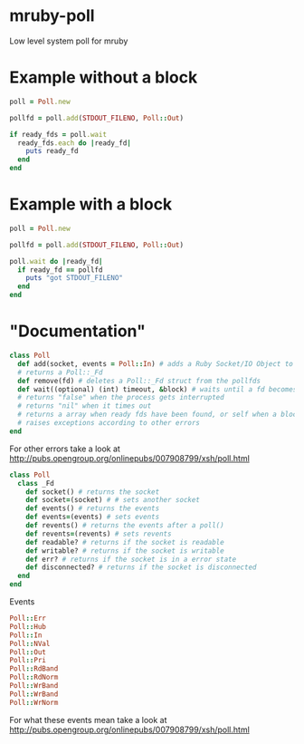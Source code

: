 # mruby-poll
Low level system poll for mruby

Example without a block
=======================

```ruby
poll = Poll.new

pollfd = poll.add(STDOUT_FILENO, Poll::Out)

if ready_fds = poll.wait
  ready_fds.each do |ready_fd|
    puts ready_fd
  end
end
```

Example with a block
====================
```ruby
poll = Poll.new

pollfd = poll.add(STDOUT_FILENO, Poll::Out)

poll.wait do |ready_fd|
  if ready_fd == pollfd
    puts "got STDOUT_FILENO"
  end
end
```

"Documentation"
=============

```ruby
class Poll
  def add(socket, events = Poll::In) # adds a Ruby Socket/IO Object to the pollfds
  # returns a Poll::_Fd
  def remove(fd) # deletes a Poll::_Fd struct from the pollfds
  def wait((optional) (int) timeout, &block) # waits until a fd becomes ready, its using the poll function from <poll.h>
  # returns "false" when the process gets interrupted
  # returns "nil" when it times out
  # returns a array when ready fds have been found, or self when a block is passed
  # raises exceptions according to other errors
end
```

For other errors take a look at http://pubs.opengroup.org/onlinepubs/007908799/xsh/poll.html


```ruby
class Poll
  class _Fd
    def socket() # returns the socket
    def socket=(socket) # # sets another socket
    def events() # returns the events
    def events=(events) # sets events
    def revents() # returns the events after a poll()
    def revents=(revents) # sets revents
    def readable? # returns if the socket is readable
    def writable? # returns if the socket is writable
    def err? # returns if the socket is in a error state
    def disconnected? # returns if the socket is disconnected
  end
end
```

Events

```ruby
Poll::Err
Poll::Hub
Poll::In
Poll::NVal
Poll::Out
Poll::Pri
Poll::RdBand
Poll::RdNorm
Poll::WrBand
Poll::WrBand
Poll::WrNorm
```

For what these events mean take a look at http://pubs.opengroup.org/onlinepubs/007908799/xsh/poll.html
